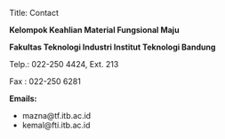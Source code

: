 Title: Contact

<p><strong>Kelompok Keahlian Material Fungsional Maju</strong></p>

<p><strong>Fakultas Teknologi Industri Institut Teknologi Bandung</strong></p>

<p>Telp.: 022-250 4424, Ext. 213</p>

<p>Fax : 022-250 6281</p>

<p>
<strong>Emails:</strong>
<ul>
  <li>mazna@tf.itb.ac.id</li>
  <li>kemal@fti.itb.ac.id</li>
</ul>
</p>


<!-- <hr size="3" noshade="noshade">

<a title="Situs Institut Teknologi Bandung" href="http://www.itb.ac.id">Institut Teknologi Bandung Website</a>
<a href=" http://www.tf.itb.ac.id">Department of Engineering Physics Website</a>
<a href="http://www.fti.itb.ac.id/">Faculty of Industrial Technology Website</a>
<a href="http://kuliah.tf.itb.ac.id/">e-Learning Engineering Physics Website
</a>

<a href="http://nrcn.itb.ac.id/">Research Center for Nanoscience and Nanotechnology</a>
<a href="http://computational.engineering.or.id/Halaman_Utama">Computational Engineering "Palodozen" Website</a>
monitoring system (local network only) : <a href="http://dozen.tf.itb.ac.id/ganglia">dozen ganglia</a>

-->
